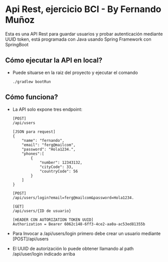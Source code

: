 # Api Rest, ejercicio BCI - By Fernando Muñoz

Esta es una API Rest para guardar usuarios y probar autenticación mediante UUID token, está programada con Java
usando Spring Framework con SpringBoot

## Cómo ejecutar la API en local?

*   Puede situarse en la raiz del proyecto y ejecutar el comando 

    ```
    ./gradlew bootRun
    ```

## Cómo funciona?

*   La API solo expone tres endpoint:

    ```
    [POST]
    /api/users
    
    [JSON para request]
    {
        "name": "fernando",
        "email": "ferg@mailcom",
        "password": "Hola1234.",
        "phones":[
            {
                "number": 12343132,
                "cityCode": 33,
                "countryCode": 56
            }
        ]
    }
    ```
    ```
    [POST]
    /api/users/login?email=ferg@mailcom&password=Hola1234.

    ```
    
    ```
    [GET]
    /api/users/{ID de usuario}
    
    [HEADER CON AUTORIZATION TOKEN UUID]
    Authorization = Bearer 6062c148-6ff3-4ce2-aa0a-ac53ed81355b
    ```

*   Para Invocar a /api/users/login primero debe crear un usuario mediante [POST]/api/users
*   El UUID de autorización lo puede obtener llamando al path /api/user/login indicado arriba

